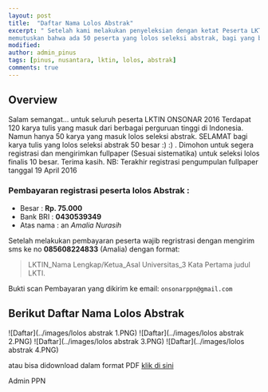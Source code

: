 ```yaml
---
layout: post
title:  "Daftar Nama Lolos Abstrak"
excerpt: " Setelah kami melakukan penyeleksian dengan ketat Peserta LKTIN ONSONAR 2016, sekitar ratusan abstrak yang masuk. Kami 
memutuskan bahwa ada 50 peserta yang lolos seleksi abstrak, bagi yang belum beruntung jangan putus asa dan terus berkarya."
modified: 
author: admin_pinus
tags: [pinus, nusantara, lktin, lolos, abstrak]
comments: true
---
```


## Overview

Salam semangat... untuk seluruh peserta LKTIN ONSONAR 2016 
Terdapat 120 karya tulis yang masuk dari berbagai perguruan tinggi di Indonesia. Namun hanya 50 karya yang masuk lolos seleksi abstrak.
SELAMAT bagi karya tulis yang lolos seleksi abstrak 50 besar :) :) . Dimohon  untuk segera registrasi dan mengirimkan fullpaper (Sesuai sistematika) untuk seleksi lolos finalis 10 besar. Terima kasih.
NB: Terakhir registrasi pengumpulan fullpaper tanggal 19 April 2016 

### Pembayaran registrasi peserta lolos Abstrak :

- Besar 		: **Rp. 75.000** 
- Bank BRI 	 	: **0430539349** 
- Atas nama  	: an *Amalia Nurasih* 

Setelah melakukan pembayaran peserta wajib regristrasi dengan mengirim sms ke no **085608224833** (Amalia) dengan format: 

> LKTIN_Nama Lengkap/Ketua_Asal Universitas_3 Kata Pertama judul LKTI. 

Bukti scan Pembayaran yang dikirim ke email: `onsonarppn@gmail.com`

## Berikut Daftar Nama Lolos Abstrak

![Daftar](../images/lolos abstrak 1.PNG)
![Daftar](../images/lolos abstrak 2.PNG)
![Daftar](../images/lolos abstrak 3.PNG)
![Daftar](../images/lolos abstrak 4.PNG)

atau bisa didownload dalam format PDF 
[klik di sini](/files/onsonar/Document1.pdf)

Admin PPN
